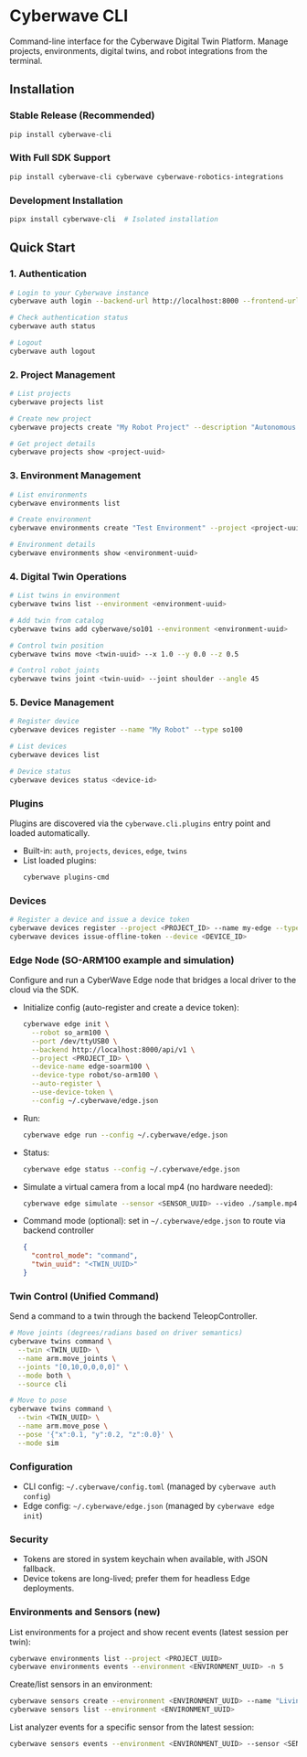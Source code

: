 # Cyberwave CLI

Command-line interface for the Cyberwave Digital Twin Platform. Manage projects, environments, digital twins, and robot integrations from the terminal.

## Installation

### Stable Release (Recommended)
```bash
pip install cyberwave-cli
```

### With Full SDK Support
```bash
pip install cyberwave-cli cyberwave cyberwave-robotics-integrations
```

### Development Installation
```bash
pipx install cyberwave-cli  # Isolated installation
```

## Quick Start

### 1. Authentication
```bash
# Login to your Cyberwave instance
cyberwave auth login --backend-url http://localhost:8000 --frontend-url http://localhost:3000

# Check authentication status
cyberwave auth status

# Logout
cyberwave auth logout
```

### 2. Project Management
```bash
# List projects
cyberwave projects list

# Create new project
cyberwave projects create "My Robot Project" --description "Autonomous robot fleet"

# Get project details
cyberwave projects show <project-uuid>
```

### 3. Environment Management
```bash
# List environments
cyberwave environments list

# Create environment
cyberwave environments create "Test Environment" --project <project-uuid>

# Environment details
cyberwave environments show <environment-uuid>
```

### 4. Digital Twin Operations
```bash
# List twins in environment
cyberwave twins list --environment <environment-uuid>

# Add twin from catalog
cyberwave twins add cyberwave/so101 --environment <environment-uuid>

# Control twin position
cyberwave twins move <twin-uuid> --x 1.0 --y 0.0 --z 0.5

# Control robot joints
cyberwave twins joint <twin-uuid> --joint shoulder --angle 45
```

### 5. Device Management
```bash
# Register device
cyberwave devices register --name "My Robot" --type so100

# List devices
cyberwave devices list

# Device status
cyberwave devices status <device-id>
```

### Plugins

Plugins are discovered via the `cyberwave.cli.plugins` entry point and loaded automatically.

- Built-in: `auth`, `projects`, `devices`, `edge`, `twins`
- List loaded plugins:
  ```bash
  cyberwave plugins-cmd
  ```

### Devices

```bash
# Register a device and issue a device token
cyberwave devices register --project <PROJECT_ID> --name my-edge --type robot/so-arm100
cyberwave devices issue-offline-token --device <DEVICE_ID>
```

### Edge Node (SO-ARM100 example and simulation)

Configure and run a CyberWave Edge node that bridges a local driver to the cloud via the SDK.

- Initialize config (auto-register and create a device token):
  ```bash
  cyberwave edge init \
    --robot so_arm100 \
    --port /dev/ttyUSB0 \
    --backend http://localhost:8000/api/v1 \
    --project <PROJECT_ID> \
    --device-name edge-soarm100 \
    --device-type robot/so-arm100 \
    --auto-register \
    --use-device-token \
    --config ~/.cyberwave/edge.json
  ```
- Run:
  ```bash
  cyberwave edge run --config ~/.cyberwave/edge.json
  ```
- Status:
  ```bash
  cyberwave edge status --config ~/.cyberwave/edge.json
  ```
- Simulate a virtual camera from a local mp4 (no hardware needed):
  ```bash
  cyberwave edge simulate --sensor <SENSOR_UUID> --video ./sample.mp4 --fps 2
  ```
- Command mode (optional): set in `~/.cyberwave/edge.json` to route via backend controller
  ```json
  {
    "control_mode": "command",
    "twin_uuid": "<TWIN_UUID>"
  }
  ```

### Twin Control (Unified Command)

Send a command to a twin through the backend TeleopController.

```bash
# Move joints (degrees/radians based on driver semantics)
cyberwave twins command \
  --twin <TWIN_UUID> \
  --name arm.move_joints \
  --joints "[0,10,0,0,0,0]" \
  --mode both \
  --source cli

# Move to pose
cyberwave twins command \
  --twin <TWIN_UUID> \
  --name arm.move_pose \
  --pose '{"x":0.1, "y":0.2, "z":0.0}' \
  --mode sim
```

### Configuration

- CLI config: `~/.cyberwave/config.toml` (managed by `cyberwave auth config`)
- Edge config: `~/.cyberwave/edge.json` (managed by `cyberwave edge init`)

### Security

- Tokens are stored in system keychain when available, with JSON fallback.
- Device tokens are long-lived; prefer them for headless Edge deployments.

### Environments and Sensors (new)

List environments for a project and show recent events (latest session per twin):
```bash
cyberwave environments list --project <PROJECT_UUID>
cyberwave environments events --environment <ENVIRONMENT_UUID> -n 5
```

Create/list sensors in an environment:
```bash
cyberwave sensors create --environment <ENVIRONMENT_UUID> --name "Living Room Cam" --type camera
cyberwave sensors list --environment <ENVIRONMENT_UUID>
```

List analyzer events for a specific sensor from the latest session:
```bash
cyberwave sensors events --environment <ENVIRONMENT_UUID> --sensor <SENSOR_UUID> -n 20
```
